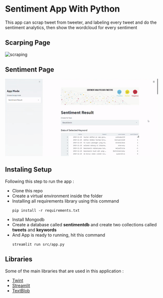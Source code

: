 # Sentiment App With Python

This app can scrap tweet from tweeter, and labeling every tweet and do the sentiment analytics, then show the wordcloud for every sentiment

## Scarping Page
![scraping](page1.gif)

## Sentiment Page
![sentiment](page2.gif)

## Instaling Setup
Following this step to run the app :

- Clone this repo
- Create a virtual environment inside the folder
- Installing all requirements library using this command 
  ```
  pip install -r requirements.txt
  ```
- Install Mongodb
- Create a database called **sentimentdb** and create two collections called **tweets** and **keywords**
- And App is ready to running, hit this command
  ```
  streamlit run src/app.py
  ```

## Libraries
Some of the main libraries that are used in this application :

- [Twint](https://github.com/twintproject/twint)
- [Streamlit](https://streamlit.io/)
- [TextBlob](https://textblob.readthedocs.io/en/dev/)